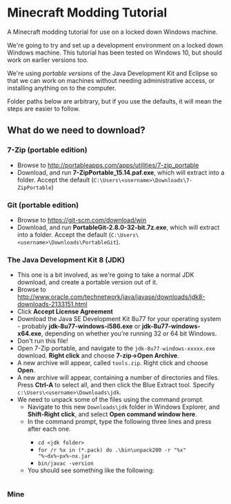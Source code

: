 # Minecraft Modding Tutorial
A Minecraft modding tutorial for use on a locked down Windows machine.

We're going to try and set up a development environment on a locked down Windows machine. This tutorial has been tested on Windows 10, but should work on earlier versions too.

We're using *portable versions* of the Java Development Kit and Eclipse so that we can work on machines without needing administrative access, or installing anything on to the computer.

Folder paths below are arbitrary, but if you use the defaults, it will mean the steps are easier to follow.

## What do we need to download?
### 7-Zip (portable edition)
- Browse to http://portableapps.com/apps/utilities/7-zip_portable
- Download, and run **7-ZipPortable_15.14.paf.exe**, which will extract into a folder. Accept the default (````C:\Users\<username>\Downloads\7-ZipPortable````)

### Git (portable edition)
- Browse to https://git-scm.com/download/win
- Download, and run **PortableGit-2.8.0-32-bit.7z.exe**, which will extract into a folder. Accept the default (````C:\Users\<username>\Downloads\PortableGit````).

### The Java Development Kit 8 (JDK)
- This one is a bit involved, as we're going to take a normal JDK download, and create a portable version out of it.
- Browse to http://www.oracle.com/technetwork/java/javase/downloads/jdk8-downloads-2133151.html
- Click **Accept License Agreement**
- Download the Java SE Development Kit 8u77 for your operating system - probably **jdk-8u77-windows-i586.exe** or **jdk-8u77-windows-x64.exe**, depending on whether you're running 32 or 64 bit Windows.
- Don't run this file!
- Open 7-Zip portable, and navigate to the ````jdk-8u77-windows-xxxxx.exe```` download. **Right click** and choose **7-zip->Open Archive**.
- A new archive will appear, called ````tools.zip````. Right click and choose **Open**.
- A new archive will appear, containing a number of directories and files. Press **Ctrl-A** to select all, and then click the Blue Extract tool. Specify ````c:\Users\<username>\Downloads\jdk````.
- We need to unpack some of the files using the command prompt.
  - Navigate to this new ````Downloads\jdk```` folder in Windows Explorer, and **Shift-Right click**, and select **Open command window here**.
  - In the command prompt, type the following three lines and press <Enter> after each one.
    - ````cd <jdk folder>````
    - ````for /r %x in (*.pack) do .\bin\unpack200 -r "%x" "%~dx%~px%~nx.jar````
    - ````bin/javac -version````
  - You should see something like the following:
````

````
### Mine
